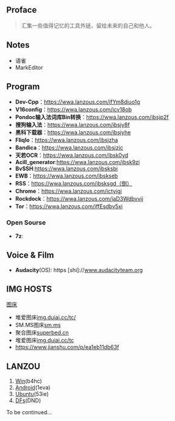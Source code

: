 ## Proface

> 汇集一些值得记忆的工具外链，留给未来的自己和他人。

## Notes

+ 语雀
+ MarkEditor

## Program

+ **Dev-Cpp**：https://wwa.lanzous.com/ifYm8diuo1g
+ **V16config**：https://wwa.lanzous.com/icv18ob
+ **Pondoc输入法词库Bin转换**：https://wwa.lanzous.com/ibsjp2f
+ **搜狗输入法**：https://wwa.lanzous.com/ibsjy8f
+ **黑科下载器**：https://wwa.lanzous.com/ibsjyhe
+ **Fliqlo**：https://wwa.lanzous.com/ibsjzha
+ **Bandica**：https://wwa.lanzous.com/ibsjzjc
+ **天若OCR**：https://wwa.lanzous.com/ibsk0yd
+ **Acill_generator**:https://wwa.lanzous.com/ibsk9zi
+ **BvSSH**:https://wwa.lanzous.com/ibsksbi
+ **EWB**：https://wwa.lanzous.com/ibskseb
+ **RSS**：https://wwa.lanzous.com/ibsksgd（倒）
+ **Chrome**：https://wwa.lanzous.com/ictyigj
+ **Rockdock**：https://wwa.lanzous.com/iaD3Wdbvvij
+ **Tor**：https://wwa.lanzous.com/iffEsdbv5xi

### Open Sourse

+ **7z**:

## Voice & Film

+ **Audacity**(OS): https [shi]://www.audacityteam.org


## IMG HOSTS
[图床](https://zhuanlan.zhihu.com/p/35270383)
+ 堆爱图床[img.duiai.cc/tc/](//img.duiai.cc/tc/)
+ SM.MS图床[sm.ms](//sm.ms/)
+ 聚合图床[superbed.cn](//www.superbed.cn)
+ 堆爱图床[img.duiai.cc/tc](//img.duiai.cc/tc/)
+ https://www.jianshu.com/p/ea1eb11db63f

## LANZOU

1. [Win](https://lanzous.com/b00th6sij)(b4hc)
2. [Android](https://lanzous.com/b00th6slc)(1eva)
3. [Ubuntu](https://lanzous.com/b00th6sof)(53ie)
4. [DFs](https://lanzous.com/b00ti4jmd)(DND)






To be continued...
